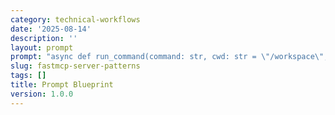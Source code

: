 ```yaml
---
category: technical-workflows
date: '2025-08-14'
description: ''
layout: prompt
prompt: "async def run_command(command: str, cwd: str = \"/workspace\", timeout: int = 30) -> dict:\n    try:\n        process = await asyncio.create_subprocess_shell(\n            command,\n            cwd=cwd,\n            stdout=asyncio.subprocess.PIPE,\n            stderr=asyncio.subprocess.PIPE,\n            env={\"PATH\": os.environ.get(\"PATH\", \"\")}\n        )\n\n        stdout, stderr = await asyncio.wait_for(process.communicate(), timeout=timeout)\n\n        return {\n            \"command\": command,\n            \"cwd\": cwd,\n            \"stdout\": stdout.decode(),\n            \"stderr\": stderr.decode(),\n            \"returncode\": process.returncode,\n            \"success\": process.returncode == 0\n        }\n    except asyncio.TimeoutError:\n        raise MCPError(f\"Command timed out after {timeout}s\")\n    except Exception as e:\n        raise MCPError(f\"Subprocess execution error: {str(e)}\")"
slug: fastmcp-server-patterns
tags: []
title: Prompt Blueprint
version: 1.0.0
---
```

